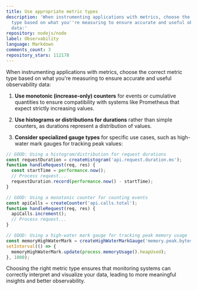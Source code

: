 ```yaml
---
title: Use appropriate metric types
description: 'When instrumenting applications with metrics, choose the correct metric
  type based on what you''re measuring to ensure accurate and useful observability
  data:'
repository: nodejs/node
label: Observability
language: Markdown
comments_count: 3
repository_stars: 112178
---
```


When instrumenting applications with metrics, choose the correct metric type based on what you're measuring to ensure accurate and useful observability data:

1. **Use monotonic (increase-only) counters** for events or cumulative quantities to ensure compatibility with systems like Prometheus that expect strictly increasing values.

2. **Use histograms or distributions for durations** rather than simple counters, as durations represent a distribution of values.

3. **Consider specialized gauge types** for specific use cases, such as high-water mark gauges for tracking peak values:

```javascript
// GOOD: Using a histogram/distribution for request durations
const requestDuration = createHistogram('api.request.duration.ms');
function handleRequest(req, res) {
  const startTime = performance.now();
  // Process request...
  requestDuration.record(performance.now() - startTime);
}

// GOOD: Using a monotonic counter for counting events
const apiCalls = createCounter('api.calls.total');
function handleRequest(req, res) {
  apiCalls.increment();
  // Process request...
}

// GOOD: Using a high-water mark gauge for tracking peak memory usage
const memoryHighWaterMark = createHighWaterMarkGauge('memory.peak.bytes');
setInterval(() => {
  memoryHighWaterMark.update(process.memoryUsage().heapUsed);
}, 1000);
```

Choosing the right metric type ensures that monitoring systems can correctly interpret and visualize your data, leading to more meaningful insights and better observability.